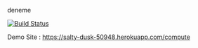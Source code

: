 deneme

[![Build Status](https://travis-ci.org/guyaniker/myDemoApp.svg?branch=master)](https://travis-ci.org/guyaniker/myDemoApp)

Demo Site : https://salty-dusk-50948.herokuapp.com/compute
